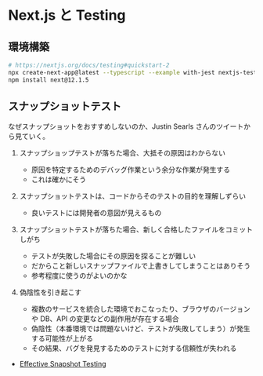 # Next.js と Testing

## 環境構築

```bash
# https://nextjs.org/docs/testing#quickstart-2
npx create-next-app@latest --typescript --example with-jest nextjs-testing
npm install next@12.1.5
```

## スナップショットテスト

なぜスナップショットをおすすめしないのか、Justin Searls さんのツイートから見ていく。

1. スナップショップテストが落ちた場合、大抵その原因はわからない

   - 原因を特定するためのデバッグ作業という余分な作業が発生する
   - これは確かにそう

2. スナップショットテストは、コードからそのテストの目的を理解しずらい

   - 良いテストには開発者の意図が見えるもの

3. スナップショットテストが落ちた場合、新しく合格したファイルをコミットしがち

   - テストが失敗した場合にその原因を探ることが難しい
   - だからこと新しいスナップファイルで上書きしてしまうことはありそう
   - 参考程度に使うのがよいのかな

4. 偽陰性を引き起こす

   - 複数のサービスを統合した環境でおこなったり、ブラウザのバージョンや DB、API の変更などの副作用が存在する場合
   - 偽陰性（本番環境では問題ないけど、テストが失敗してしまう）が発生する可能性が上がる
   - その結果、バグを発見するためのテストに対する信頼性が失われる

- [Effective Snapshot Testing](https://kentcdodds.com/blog/effective-snapshot-testing)
